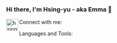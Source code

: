 ### Hi there, I'm Hsing-yu - aka Emma 👋

Connect with me:
<img align='left' alt='hsingyuc | LinkedIn' height="32" width="32" src="https://cdn.jsdelivr.net/npm/simple-icons@v5/icons/linkedin.svg" />

Languages and Tools:

